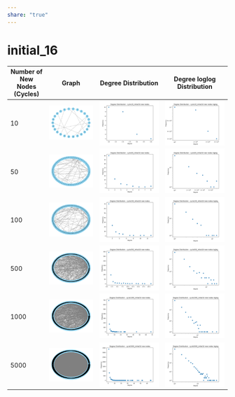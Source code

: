 ```yaml
---  
share: "true"  
---  
```

# initial_16  
  
| Number of New Nodes (Cycles) | Graph | Degree Distribution | Degree loglog Distribution |  
| ----------------------------- | ----- | -------------------- | --------------------------- |  
| 10 | ![Graph](./cs575/cs575_hw3_graphs/final_tests/graph_cycle10_initial16.png) | ![Degree Distribution](./cs575/cs575_hw3_graphs/final_tests/gdist_cycle10_initial16.png) | ![Degree loglog Distribution](./cs575/cs575_hw3_graphs/final_tests/gdist_cycle10_initial16_loglog.png) |  
| 50 | ![Graph](./cs575/cs575_hw3_graphs/final_tests/graph_cycle50_initial16.png) | ![Degree Distribution](./cs575/cs575_hw3_graphs/final_tests/gdist_cycle50_initial16.png) | ![Degree loglog Distribution](./cs575/cs575_hw3_graphs/final_tests/gdist_cycle50_initial16_loglog.png) |  
| 100 | ![Graph](./cs575/cs575_hw3_graphs/final_tests/graph_cycle100_initial16.png) | ![Degree Distribution](./cs575/cs575_hw3_graphs/final_tests/gdist_cycle100_initial16.png) | ![Degree loglog Distribution](./cs575/cs575_hw3_graphs/final_tests/gdist_cycle100_initial16_loglog.png) |  
| 500 | ![Graph](./cs575/cs575_hw3_graphs/final_tests/graph_cycle500_initial16.png) | ![Degree Distribution](./cs575/cs575_hw3_graphs/final_tests/gdist_cycle500_initial16.png) | ![Degree loglog Distribution](./cs575/cs575_hw3_graphs/final_tests/gdist_cycle500_initial16_loglog.png) |  
| 1000 | ![Graph](./cs575/cs575_hw3_graphs/final_tests/graph_cycle1000_initial16.png) | ![Degree Distribution](./cs575/cs575_hw3_graphs/final_tests/gdist_cycle1000_initial16.png) | ![Degree loglog Distribution](./cs575/cs575_hw3_graphs/final_tests/gdist_cycle1000_initial16_loglog.png) |  
| 5000 | ![Graph](./cs575/cs575_hw3_graphs/final_tests/graph_cycle5000_initial16.png) | ![Degree Distribution](./cs575/cs575_hw3_graphs/final_tests/gdist_cycle5000_initial16.png) | ![Degree loglog Distribution](./cs575/cs575_hw3_graphs/final_tests/gdist_cycle5000_initial16_loglog.png) |  
